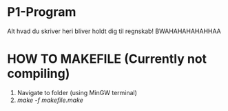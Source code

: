 # P1-Program

Alt hvad du skriver heri bliver holdt dig til regnskab! BWAHAHAHAHAHHAA


# HOW TO MAKEFILE (Currently not compiling)
  1. Navigate to folder (using MinGW terminal)
  2. _make -f makefile.make_
